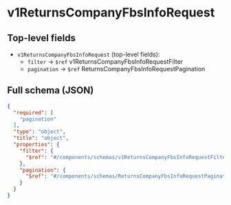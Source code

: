 # v1ReturnsCompanyFbsInfoRequest

## Top-level fields
- `v1ReturnsCompanyFbsInfoRequest` (top-level fields):
  - `filter` → `$ref` v1ReturnsCompanyFbsInfoRequestFilter
  - `pagination` → `$ref` ReturnsCompanyFbsInfoRequestPagination

## Full schema (JSON)
```json
{
  "required": [
    "pagination"
  ],
  "type": "object",
  "title": "object",
  "properties": {
    "filter": {
      "$ref": "#/components/schemas/v1ReturnsCompanyFbsInfoRequestFilter"
    },
    "pagination": {
      "$ref": "#/components/schemas/ReturnsCompanyFbsInfoRequestPagination"
    }
  }
}
```
